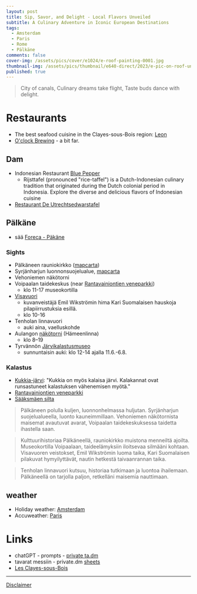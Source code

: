 ```yaml
---
layout: post
title: Sip, Savor, and Delight - Local Flavors Unveiled
subtitle: A Culinary Adventure in Iconic European Destinations
tags:
  - Amsterdam
  - Paris
  - Rome
  - Pälkäne
comments: false
cover-img: /assets/pics/cover/e1024/e-roof-painting-0001.jpg
thumbnail-img: /assets/pics/thumbnail/e640-direct/2023/e-pic-on-roof-uncle-0001.jpg
published: true
---
```


<!--


-->

> City of canals,
Culinary dreams take flight,
Taste buds dance with delight.

# Restaurants

- The best seafood cuisine in the Clayes-sous-Bois region: [Leon](https://brasserie.restaurantleon.fr/fr/les-clayes-sous-bois)
- [O'clock Brewing](https://oclockbrewing.fr/en/) - a bit far.

## Dam

- Indonesian Restaurant [Blue Pepper](https://restaurantbluepepper.com/)
  - Rijsttafel (pronounced "rice-taffel") is a Dutch-Indonesian culinary tradition that originated during the Dutch colonial period in Indonesia. Explore the diverse and delicious flavors of Indonesian cuisine
- [Restaurant De Utrechtsedwarstafel](https://www.utrechtsedwarstafel.com/)

## Pälkäne

- sää [Foreca - Päkäne](https://www.foreca.fi/Finland/Palkane)

### Sights

- Pälkäneen rauniokirkko ([mapcarta](https://mapcarta.com/N500325848))
- Syrjänharjun luonnonsuojelualue, [mapcarta](https://mapcarta.com/W191072047)
- Vehoniemen näkötorni
- Voipaalan taidekeskus (near [Rantavainiontien veneparkki](https://maps.app.goo.gl/mxnzcRW7p2LTYB337))
  - klo 11-17 museokortilla
- [Visavuori](https://maps.app.goo.gl/F7rt5mZN9kER5nYS8)
  - kuvanveistäjä Emil Wikströmin hima Kari Suomalaisen hauskoja pilapiirrustuksia esillä.
  - klo 10-16
- Tenholan linnavuori
  - auki aina, vaelluskohde
- Aulangon [näkötorni](https://www.luontoon.fi/aulanko/luonto) (Hämeenlinna)
  - klo 8–19
- Tyrvännön [Järvikalastusmuseo](https://tyrvanto.net/jarvikalastusmuseo)
  - sunnuntaisin auki: klo 12-14 ajalla 11.6.-6.8.

### Kalastus

- [Kukkia-järvi](https://visitpalkane.fi/kohde?destination=24978108880782039): "Kukkia on myös kalaisa järvi. Kalakannat ovat runsastuneet kalastuksen vähenemisen myötä."
- [Rantavainiontien veneparkki](https://maps.app.goo.gl/mxnzcRW7p2LTYB337)
- [Sääksmäen silta](https://maps.app.goo.gl/WQBKKBzmJFvKPadk6)

> Pälkäneen polulla kuljen, luonnonhelmassa huljutan.
Syrjänharjun suojelualueella, luonto kauneimmillaan.
Vehoniemen näkötornista maisemat avautuvat avarat,
Voipaalan taidekeskuksessa taidetta ihastella saan.

> Kulttuurihistoriaa Pälkäneellä, rauniokirkko muistona menneiltä ajoilta.
Museokortilla Voipaalaan, taideelämyksiin iloitsevaa silmääni kohtaan.
Visavuoren veistokset, Emil Wikströmin luoma taika,
Kari Suomalaisen pilakuvat hymyilyttävät, nautin hetkestä taivaanrannan taika.

> Tenholan linnavuori kutsuu, historiaa tutkimaan ja luontoa ihailemaan.
Pälkäneellä on tarjolla paljon, retkelläni maisemia nauttimaan.


## weather

  - Holiday weather: [Amsterdam](https://www.holiday-weather.com/amsterdam/averages/november/)
  - Accuweather: [Paris](https://www.accuweather.com/en/fr/paris/623/weather-forecast/623)
  
# Links

- chatGPT - prompts - [private ta.dm](https://docs.google.com/document/d/1n1Vl_3XI5mYtdwjpzkOmbijMq9S61ba18t5PttlT9xE/edit?usp=sharing)
- tavarat messiin - private.dm [sheets](https://docs.google.com/spreadsheets/d/19BkGyPCeYUFju6qmrPmDd3s-zcD2MNX5jRguvoorb1c/edit?usp=sharing)
- [Les Clayes-sous-Bois](https://www.google.com/maps/place/78340+Les+Clayes-sous-Bois,+Ranska/@48.8168324,1.944485)

---

[Disclaimer](https://talonendm.github.io/disclaimer)

